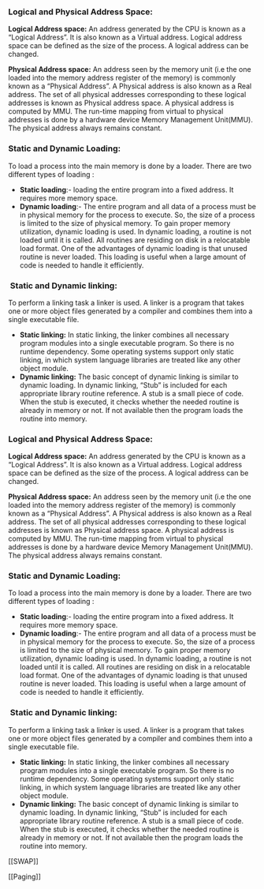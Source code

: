 ### Logical and Physical Address Space:

**Logical Address space:** An address generated by the CPU is known as a “Logical Address”. It is also known as a Virtual address. Logical address space can be defined as the size of the process. A logical address can be changed.

**Physical Address space:** An address seen by the memory unit (i.e the one loaded into the memory address register of the memory) is commonly known as a “Physical Address”. A Physical address is also known as a Real address. The set of all physical addresses corresponding to these logical addresses is known as Physical address space. A physical address is computed by MMU. The run-time mapping from virtual to physical addresses is done by a hardware device Memory Management Unit(MMU). The physical address always remains constant.

### Static and Dynamic Loading:

To load a process into the main memory is done by a loader. There are two different types of loading :

-   **Static loading**:- loading the entire program into a fixed address. It requires more memory space.
-   **Dynamic loading**:- The entire program and all data of a process must be in physical memory for the process to execute. So, the size of a process is limited to the size of physical memory. To gain proper memory utilization, dynamic loading is used. In dynamic loading, a routine is not loaded until it is called. All routines are residing on disk in a relocatable load format. One of the advantages of dynamic loading is that unused routine is never loaded. This loading is useful when a large amount of code is needed to handle it efficiently.

###  Static and Dynamic linking:

To perform a linking task a linker is used. A linker is a program that takes one or more object files generated by a compiler and combines them into a single executable file.

-   **Static linking:** In static linking, the linker combines all necessary program modules into a single executable program. So there is no runtime dependency. Some operating systems support only static linking, in which system language libraries are treated like any other object module.
-   **Dynamic linking:** The basic concept of dynamic linking is similar to dynamic loading. In dynamic linking, “Stub” is included for each appropriate library routine reference. A stub is a small piece of code. When the stub is executed, it checks whether the needed routine is already in memory or not. If not available then the program loads the routine into memory.
### Logical and Physical Address Space:

**Logical Address space:** An address generated by the CPU is known as a “Logical Address”. It is also known as a Virtual address. Logical address space can be defined as the size of the process. A logical address can be changed.

**Physical Address space:** An address seen by the memory unit (i.e the one loaded into the memory address register of the memory) is commonly known as a “Physical Address”. A Physical address is also known as a Real address. The set of all physical addresses corresponding to these logical addresses is known as Physical address space. A physical address is computed by MMU. The run-time mapping from virtual to physical addresses is done by a hardware device Memory Management Unit(MMU). The physical address always remains constant.

### Static and Dynamic Loading:

To load a process into the main memory is done by a loader. There are two different types of loading :

-   **Static loading**:- loading the entire program into a fixed address. It requires more memory space.
-   **Dynamic loading**:- The entire program and all data of a process must be in physical memory for the process to execute. So, the size of a process is limited to the size of physical memory. To gain proper memory utilization, dynamic loading is used. In dynamic loading, a routine is not loaded until it is called. All routines are residing on disk in a relocatable load format. One of the advantages of dynamic loading is that unused routine is never loaded. This loading is useful when a large amount of code is needed to handle it efficiently.

###  Static and Dynamic linking:

To perform a linking task a linker is used. A linker is a program that takes one or more object files generated by a compiler and combines them into a single executable file.

-   **Static linking:** In static linking, the linker combines all necessary program modules into a single executable program. So there is no runtime dependency. Some operating systems support only static linking, in which system language libraries are treated like any other object module.
-   **Dynamic linking:** The basic concept of dynamic linking is similar to dynamic loading. In dynamic linking, “Stub” is included for each appropriate library routine reference. A stub is a small piece of code. When the stub is executed, it checks whether the needed routine is already in memory or not. If not available then the program loads the routine into memory.

[[SWAP]]

[[Paging]]